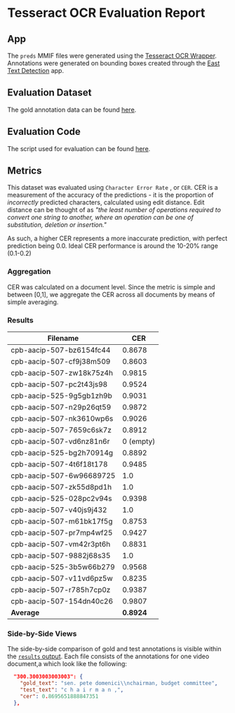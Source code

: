 # Tesseract OCR Evaluation Report

## App

The `preds` MMIF files were generated using the [Tesseract OCR Wrapper](http://apps.clams.ai/tesseractocr-wrapper/v1.0/). Annotations were generated on bounding boxes created through the [East Text Detection](http://apps.clams.ai/east-textdetection/v1.1/) app.

## Evaluation Dataset

The gold annotation data can be found [here]().

## Evaluation Code

The script used for evaluation can be found [here](https://github.com/clamsproject/aapb-evaluations/blob/eaed0134ae6609dc3b5fda8ff45fc9ebea403eef/ocr_eval/evaluate.py).

## Metrics

This dataset was evaluated using `Character Error Rate` , or `CER`. CER is a measurement of the accuracy of the predictions - it is the proportion of *incorrectly* predicted characters, calculated using edit distance. Edit distance can be thought of as *"the least number of operations required to convert one string to another, where an operation can be one of substitution, deletion or insertion."*

As such, a higher CER represents a more inaccurate prediction, with perfect prediction being 0.0. Ideal CER performance is around the 10-20% range (0.1-0.2)

### Aggregation

CER was calculated on a document level. Since the metric is simple and between [0,1], we aggregate the CER across all documents by means of simple averaging.

### Results

| Filename               |  CER      |
|------------------------|-----------|
|cpb-aacip-507-bz6154fc44|  0.8678   |
|cpb-aacip-507-cf9j38m509|  0.8603   |
|cpb-aacip-507-zw18k75z4h|  0.9815   |
|cpb-aacip-507-pc2t43js98|  0.9524   |
|cpb-aacip-525-9g5gb1zh9b|  0.9031   |
|cpb-aacip-507-n29p26qt59|  0.9872   |
|cpb-aacip-507-nk3610wp6s|  0.9026   |
|cpb-aacip-507-7659c6sk7z|  0.8912   |
|cpb-aacip-507-vd6nz81n6r|  0 (empty)|
|cpb-aacip-525-bg2h70914g|  0.8892   |
|cpb-aacip-507-4t6f18t178|  0.9485   |
|cpb-aacip-507-6w96689725|  1.0      |
|cpb-aacip-507-zk55d8pd1h|  1.0      |
|cpb-aacip-525-028pc2v94s|  0.9398   |
|cpb-aacip-507-v40js9j432|  1.0      |
|cpb-aacip-507-m61bk17f5g|  0.8753   |
|cpb-aacip-507-pr7mp4wf25|  0.9427   |
|cpb-aacip-507-vm42r3pt6h|  0.8831   |
|cpb-aacip-507-9882j68s35|  1.0      |
|cpb-aacip-525-3b5w66b279|  0.9568   |
|cpb-aacip-507-v11vd6pz5w|  0.8235   |
|cpb-aacip-507-r785h7cp0z|  0.9387   |
|cpb-aacip-507-154dn40c26|  0.9807   |
| **Average**              |**0.8924** |

### Side-by-Side Views

The side-by-side comparison of gold and test annotations is visible within the [`results` output](https://github.com/clamsproject/aapb-evaluations/blob/eaed0134ae6609dc3b5fda8ff45fc9ebea403eef/ocr_eval/results@tesseractocr-wrapper1.0@batch2).
Each file consists of the annotations for one video document,a which look like the following:

```json
  "300.3003003003003": {
    "gold_text": "sen. pete domenici\\nchairman, budget committee",
    "test_text": "c h a i r m a n ,",
    "cer": 0.8695651888847351
  },
```
